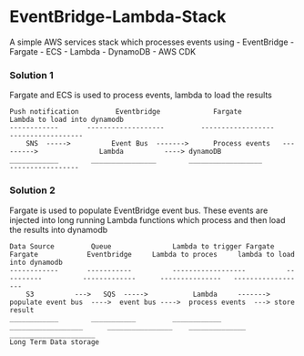 
# EventBridge-Lambda-Stack

A simple AWS services stack which processes events using
    - EventBridge
    - Fargate
    - ECS
    - Lambda
    - DynamoDB
    - AWS CDK


### Solution 1
Fargate and ECS is used to process events, lambda to load the results

    Push notification         Eventbridge             Fargate                        Lambda to load into dynamodb
    ------------       -------------------         ------------------                  ------------------
        SNS  ----->          Event Bus  ------->      Process events   --------->               Lambda          ----> dynamoDB
    ____________        ________________        __________________                      -----------------


### Solution 2
Fargate is used to populate EventBridge event bus. These events are injected into long running Lambda functions which process
and then load the results into dynamodb

    Data Source         Queue               Lambda to trigger Fargate    Fargate            Eventbridge     Lambda to proces     lambda to load into dynamodb
    ------------       -----------          ------------------          ----------          -------------      ---------------   ------------------
        S3          --->   SQS  ----->           Lambda     ------->  populate event bus  ---->  event bus ---->  process events  ---> store result
    ____________        ___________         ____________            __________________      ________________    ______________      _____________________
    Long Term Data storage



